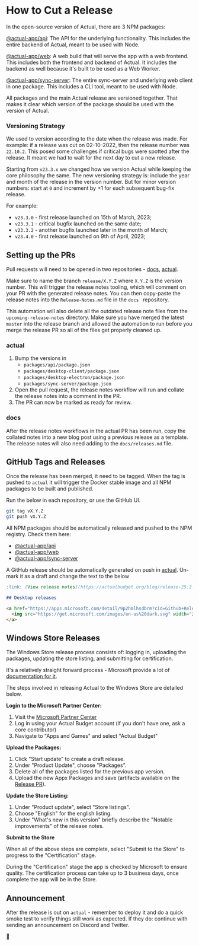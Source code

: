 # How to Cut a Release

In the open-source version of Actual, there are 3 NPM packages:

[@actual-app/api](https://www.npmjs.com/package/@actual-app/api): The API for the underlying functionality. This includes the entire backend of Actual, meant to be used with Node.

[@actual-app/web](https://www.npmjs.com/package/@actual-app/web): A web build that will serve the app with a web frontend. This includes both the frontend and backend of Actual. It includes the backend as well because it's built to be used as a Web Worker.

[@actual-app/sync-server](https://www.npmjs.com/package/@actual-app/sync-server): The entire sync-server and underlying web client in one package. This includes a CLI tool, meant to be used with Node.

All packages and the main Actual release are versioned together. That makes it clear which version of the package should be used with the version of Actual.

### Versioning Strategy

We used to version according to the date when the release was made. For example: if a release was cut on 02-10-2022, then the release number was `22.10.2`. This posed some challenges if critical bugs were spotted after the release. It meant we had to wait for the next day to cut a new release.

Starting from `v23.3.x` we changed how we version Actual while keeping the core philosophy the same. The new versioning strategy is: include the year and month of the release in the version number. But for minor version numbers: start at `0` and increment by +1 for each subsequent bug-fix release.

For example:

- `v23.3.0` - first release launched on 15th of March, 2023;
- `v23.3.1` - critical bugfix launched on the same date;
- `v23.3.2` - another bugfix launched later in the month of March;
- `v23.4.0` - first release launched on 9th of April, 2023;

## Setting up the PRs
Pull requests will need to be opened in two repositories - [docs](https://github.com/actualbudget/docs), [actual](https://github.com/actualbudget/actual).

Make sure to name the branch `release/X.Y.Z` where `X.Y.Z` is the version number. This will trigger the release notes tooling, which will comment on your PR with the generated release notes. You can then copy-paste the release notes into the `Release-Notes.md` file in the `docs ` repository.

This automation will also delete all the outdated release note files from the `upcoming-release-notes` directory. Make sure you have merged the latest `master` into the release branch and allowed the automation to run before you merge the release PR so all of the files get properly cleaned up.

### actual
1. Bump the versions in
   - `packages/api/package.json`
   - `packages/desktop-client/package.json`
   - `packages/desktop-electron/package.json`
   - `packages/sync-server/package.json`
2. Open the pull request, the release notes workflow will run and collate the release notes into a comment in the PR.
3. The PR can now be marked as ready for review.

### docs
After the release notes workflows in the actual PR has been run, copy the collated notes into a new blog post using a previous release as a template. The release notes will also need adding to the `docs/releases.md` file.

## GitHub Tags and Releases

Once the release has been merged, it need to be tagged. When the tag is pushed to `actual` it will trigger the Docker stable image and all NPM packages to be built and published.

Run the below in each repository, or use the GitHub UI.
```bash
git tag vX.Y.Z
git push vX.Y.Z
```

All NPM packages should be automatically released and pushed to the NPM registry. Check them here:
- [@actual-app/api](https://www.npmjs.com/package/@actual-app/api)
- [@actual-app/web](https://www.npmjs.com/package/@actual-app/web)
- [@actual-app/sync-server](https://www.npmjs.com/package/@actual-app/sync-server)

A GitHub release should be automatically generated on push in [actual](https://github.com/actualbudget/actual). Un-mark it as a draft and change the text to the below

```markdown
:link: [View release notes](https://actualbudget.org/blog/release-25.2.0)

## Desktop releases

<a href="https://apps.microsoft.com/detail/9p2hmlhsdbrm?cid=Github+Releases&mode=direct">
  <img src="https://get.microsoft.com/images/en-us%20dark.svg" width="200"/>
</a>
```

## Windows Store Releases

The Windows Store release process consists of: logging in, uploading the packages, updating the store listing, and submitting for certification.

It's a relatively straight forward process - Microsoft provide a lot of [documentation for it](https://learn.microsoft.com/en-gb/windows/apps/publish/publish-your-app/msix/create-app-submission).

The steps involved in releasing Actual to the Windows Store are detailed below.

**Login to the Microsoft Partner Center:**

1. Visit the [Microsoft Partner Center](https://partner.microsoft.com/en-us/dashboard)
2. Log in using your Actual Budget account (if you don't have one, ask a core contributor)
3. Navigate to "Apps and Games" and select "Actual Budget"

**Upload the Packages:**

1. Click "Start update" to create a draft release.
2. Under "Product Update", choose "Packages".
3. Delete all of the packages listed for the previous app version.
4. Upload the new Appx Packages and save (artifacts available on the [Release PR](#release-prs)).

**Update the Store Listing:**

1. Under "Product update", select "Store listings".
2. Choose "English" for the english listing.
3. Under "What's new in this version" briefly describe the "Notable improvements" of the release notes.

**Submit to the Store**

When all of the above steps are complete, select "Submit to the Store" to progress to the "Certification" stage.

During the "Certification" stage the app is checked by Microsoft to ensure quality. The certification process can take up to 3 business days, once complete the app will be in the Store.

## Announcement

After the release is out on `actual` - remember to deploy it and do a quick smoke test to verify things still work as expected. If they do: continue with sending an announcement on Discord and Twitter.

:tada:
